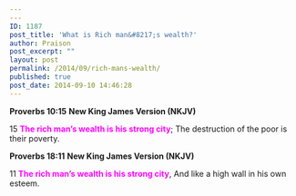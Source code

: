 ```yaml
---
---
ID: 1187
post_title: 'What is Rich man&#8217;s wealth?'
author: Praison
post_excerpt: ""
layout: post
permalink: /2014/09/rich-mans-wealth/
published: true
post_date: 2014-09-10 14:46:28
---
```

<strong>Proverbs 10:15</strong>
<strong> New King James Version (NKJV)</strong>

15 <span style="color: #ff00ff;"><strong>The rich man’s wealth is his strong city</strong></span>;
The destruction of the poor is their poverty.

<strong>Proverbs 18:11</strong>
<strong> New King James Version (NKJV)</strong>

11 <span style="color: #ff00ff;"><strong>The rich man’s wealth is his strong city</strong></span>,
And like a high wall in his own esteem.